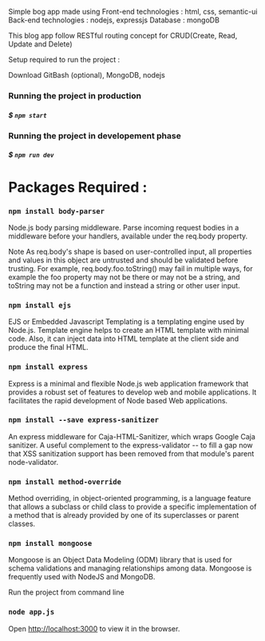 Simple bog app made using
Front-end technologies : html, css, semantic-ui
Back-end technologies : nodejs, expressjs
Database : mongoDB

This blog app follow RESTful routing concept
for CRUD(Create, Read, Update and Delete)

Setup required to run the project :

Download GitBash (optional), MongoDB, nodejs

### Running the project in production

##### \$ `npm start`

### Running the project in developement phase

##### \$ `npm run dev`

# Packages Required :

### `npm install body-parser`

Node.js body parsing middleware. Parse incoming request bodies in a middleware before your handlers,
available under the req.body property.

Note As req.body's shape is based on user-controlled input, all properties and values in this object are untrusted and
should be validated before trusting. For example, req.body.foo.toString() may fail in multiple ways, for example the foo
property may not be there or may not be a string, and toString may not be a function and instead a string or other user input.

### `npm install ejs`

EJS or Embedded Javascript Templating is a templating engine used by Node.js. Template engine helps to create an HTML template
with minimal code. Also, it can inject data into HTML template at the client side and produce the final HTML.

### `npm install express`

Express is a minimal and flexible Node.js web application framework that provides a robust set of features to develop web and
mobile applications. It facilitates the rapid development of Node based Web applications.

### `npm install --save express-sanitizer`

An express middleware for Caja-HTML-Sanitizer, which wraps Google Caja sanitizer. A useful complement to the express-validator -- to
fill a gap now that XSS sanitization support has been removed from that module's parent node-validator.

### `npm install method-override`

Method overriding, in object-oriented programming, is a language feature that allows a subclass or child class to provide a
specific implementation of a method that is already provided by one of its superclasses or parent classes.

### `npm install mongoose`

Mongoose is an Object Data Modeling (ODM) library that is used for schema validations and managing relationships among data.
Mongoose is frequently used with NodeJS and MongoDB.

Run the project from command line

### `node app.js`

Open [http://localhost:3000](http://localhost:3000) to view it in the browser.
